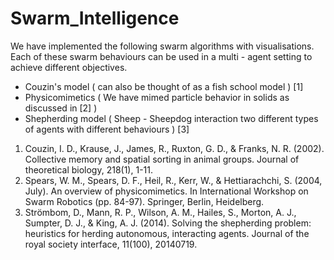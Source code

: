 # Swarm_Intelligence

We have implemented the following swarm algorithms with visualisations. Each of these swarm behaviours can be used in a multi - agent setting to achieve different objectives.  
<ul>
  <li> Couzin's model ( can also be thought of as a fish school model ) [1] </li>
  <li> Physicomimetics ( We have mimed particle behavior in solids as discussed in [2] ) </li>
  <li> Shepherding model ( Sheep - Sheepdog interaction two different types of agents with different behaviours ) [3] </li>
</ul>

<ol>
  <li> Couzin, I. D., Krause, J., James, R., Ruxton, G. D., & Franks, N. R. (2002). Collective memory and spatial sorting in animal groups. Journal of theoretical biology, 218(1), 1-11. </li>
  <li> Spears, W. M., Spears, D. F., Heil, R., Kerr, W., & Hettiarachchi, S. (2004, July). An overview of physicomimetics. In International Workshop on Swarm Robotics (pp. 84-97). Springer, Berlin, Heidelberg. </li>
  <li> Strömbom, D., Mann, R. P., Wilson, A. M., Hailes, S., Morton, A. J., Sumpter, D. J., & King, A. J. (2014). Solving the shepherding problem: heuristics for herding autonomous, interacting agents. Journal of the royal society interface, 11(100), 20140719. </li>
</ol>
  
